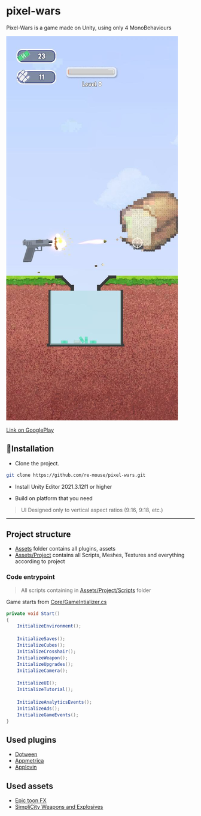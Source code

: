 # pixel-wars

Pixel-Wars is a game made on Unity, using only 4 MonoBehaviours

![Screenshots](https://github.com/re-mouse/Image-sources/blob/master/photo_2022-11-18_14-16-45.jpg?raw=true)

[Link on GooglePlay](https://play.google.com/store/apps/details?id=com.remouse.pixelwars&hl=ru&gl=US)

## 🚀Installation

- Clone the project.

```bash
git clone https://github.com/re-mouse/pixel-wars.git
```
- Install Unity Editor 2021.3.12f1 or higher

- Build on platform that you need
> UI Designed only to vertical aspect ratios (9:16, 9:18, etc.)
---

## Project structure

- [Assets](./Assets) folder contains all plugins, assets
- [Assets/Project](./Assets/Project) contains all Scripts, Meshes, Textures and everything according to project

### Code entrypoint

> All scripts containing in [Assets/Project/Scripts](./Assets/Project/Scripts) folder

Game starts from [Core/GameIntializer.cs](./Assets/Project/Scripts/Core/GameInitializer.cs)
```csharp
private void Start()
{
    InitializeEnvironment();

    InitializeSaves();
    InitializeCubes();
    InitializeCrosshair();
    InitializeWeapon();
    InitializeUpgrades();
    InitializeCamera();

    InitializeUI();
    InitializeTutorial();

    InitializeAnalyticsEvents();
    InitializeAds();
    InitializeGameEvents();
}
```

## Used plugins
- [Dotween](http://dotween.demigiant.com/)
- [Appmetrica](https://appmetrica.yandex.ru/docs/mobile-sdk-dg/plugins/unity/unity-plugin.html)
- [Applovin](https://dash.applovin.com/documentation/mediation/unity/getting-started/integration)

## Used assets
- [Epic toon FX](https://assetstore.unity.com/packages/vfx/particles/epic-toon-fx-57772)
- [SimpliCity Weapons and Explosives](https://assetstore.unity.com/packages/3d/props/weapons/simplicity-weapons-explosives-46730)
